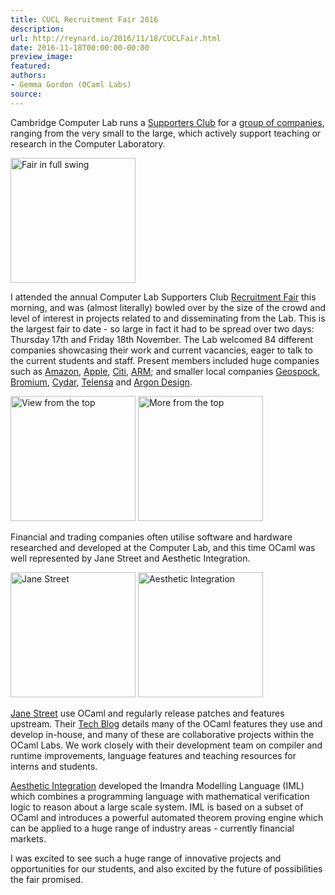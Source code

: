 ```yaml
---
title: CUCL Recruitment Fair 2016
description:
url: http://reynard.io/2016/11/18/CUCLFair.html
date: 2016-11-18T00:00:00-00:00
preview_image:
featured:
authors:
- Gemma Gordon (OCaml Labs)
source:
---
```


<p>Cambridge Computer Lab runs a <a href="https://www.cl.cam.ac.uk/supporters-club/members.html">Supporters Club</a> for a <a href="https://www.cl.cam.ac.uk/supporters-club/members.html">group of companies</a>, ranging from the very small to the large, which actively support teaching or research in the Computer Laboratory.</p>

<p>
<img src="http://reynard.io/images/BusyEnd.JPG" alt="Fair in full swing" width="200"/>
</p>

<p>I attended the annual Computer Lab Supporters Club <a href="https://www.cl.cam.ac.uk/supporters-club/recruitment-fair.html">Recruitment Fair</a> this morning, and was (almost literally) bowled over by the size of the crowd and level of interest in projects related to and disseminating from the Lab. This is the largest fair to date - so large in fact it had to be spread over two days: Thursday 17th and Friday 18th November. The Lab welcomed 84 different companies showcasing their work and current vacancies, eager to talk to the current students and staff. Present members included huge companies such as <a href="https://www.amazon.jobs/location/cambridge-uk">Amazon</a>, <a href="http://www.apple.com/jobs/uk/">Apple</a>, <a href="http://www.citigroup.com/citi/">Citi</a>, <a href="https://www.arm.com/">ARM</a>; and smaller local companies <a href="https://geospock.com/">Geospock</a>, <a href="https://www.bromium.com/">Bromium</a>, <a href="https://cydarmedical.com/">Cydar</a>, <a href="http://www.telensa.com/">Telensa</a> and <a href="http://www.argondesign.com/">Argon Design</a>.</p>

<p>
<img src="http://reynard.io/images/OverheadRotated.png" alt="View from the top" width="200"/>
<img src="http://reynard.io/images/Overhead2Rotated.png" alt="More from the top" width="200"/>
<br/>
</p>

<p>Financial and trading companies often utilise software and hardware researched and developed at the Computer Lab, and this time OCaml was well represented by Jane Street and Aesthetic Integration.</p>

<p>
<img src="http://reynard.io/images/JaneStreetRotated.png" alt="Jane Street" width="200"/>
<img src="http://reynard.io/images/AestheticIntegrationRotated.png" alt="Aesthetic Integration" width="200"/>
<br/>
</p>

<p><a href="https://www.janestreet.com/">Jane Street</a> use OCaml and regularly release patches and features upstream. Their <a href="https://blogs.janestreet.com/category/ocaml/">Tech Blog</a> details many of the OCaml features they use and develop in-house, and many of these are collaborative projects within the OCaml Labs. We work closely with their development team on compiler and runtime improvements, language features and teaching resources for interns and students.</p>

<p><a href="https://www.imandra.ai/">Aesthetic Integration</a> developed the Imandra Modelling Language (IML) which combines a programming language with mathematical verification logic to reason about a large scale system. IML is based on a subset of OCaml and introduces a powerful automated theorem proving engine which can be applied to a huge range of industry areas - currently financial markets.</p>

<p>I was excited to see such a huge range of innovative projects and opportunities for our students, and also excited by the future of possibilities the fair promised.</p>

